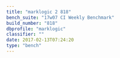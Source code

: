 ```yaml
---
title: "marklogic 2 818"
bench_suite: "17w07 CI Weekly Benchmark"
build_number: "818"
dbprofile: "marklogic"
classifier: ""
date: 2017-02-13T07:24:20
type: "bench"
---
```


